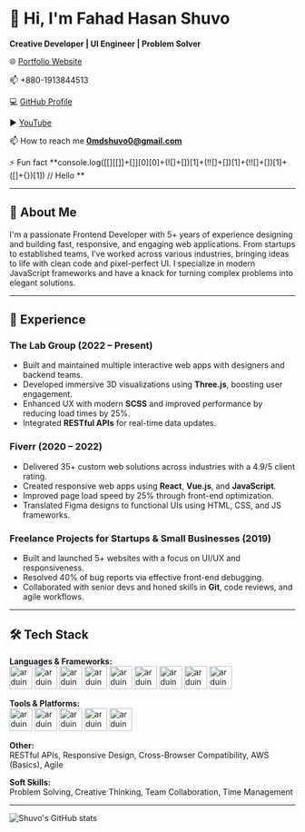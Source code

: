 # 👋 Hi, I'm Fahad Hasan Shuvo

**Creative Developer | UI Engineer | Problem Solver**

🌐 [Portfolio Website](https://0shuvo0.pro)  

📫 +880-1913844513  

💻 [GitHub Profile](https://github.com/0shuvo0)

▶️ [YouTube](https://youtube.com/@anglebrace)

📫 How to reach me **0mdshuvo0@gmail.com**

⚡ Fun fact **console.log([[][[]]+[]][0][0]+(![]+[])[1]+(!![]+[])[1]+(!![]+[])[1]+([]+{})[1]) // Hello
**

---

## 🚀 About Me

I'm a passionate Frontend Developer with 5+ years of experience designing and building fast, responsive, and engaging web applications. From startups to established teams, I’ve worked across various industries, bringing ideas to life with clean code and pixel-perfect UI. I specialize in modern JavaScript frameworks and have a knack for turning complex problems into elegant solutions.

---

## 💼 Experience

### **The Lab Group** (2022 – Present)
- Built and maintained multiple interactive web apps with designers and backend teams.
- Developed immersive 3D visualizations using **Three.js**, boosting user engagement.
- Enhanced UX with modern **SCSS** and improved performance by reducing load times by 25%.
- Integrated **RESTful APIs** for real-time data updates.

### **Fiverr** (2020 – 2022)
- Delivered 35+ custom web solutions across industries with a 4.9/5 client rating.
- Created responsive web apps using **React**, **Vue.js**, and **JavaScript**.
- Improved page load speed by 25% through front-end optimization.
- Translated Figma designs to functional UIs using HTML, CSS, and JS frameworks.

### **Freelance Projects for Startups & Small Businesses** (2019)
- Built and launched 5+ websites with a focus on UI/UX and responsiveness.
- Resolved 40% of bug reports via effective front-end debugging.
- Collaborated with senior devs and honed skills in **Git**, code reviews, and agile workflows.

---

## 🛠️ Tech Stack

**Languages & Frameworks:**  
<img src="https://cdn.worldvectorlogo.com/logos/react-2.svg" alt="arduino" width="40" height="40"/>
<img src="https://cdn.worldvectorlogo.com/logos/vue-9.svg" alt="arduino" width="40" height="40"/>
<img src="https://cdn.worldvectorlogo.com/logos/typescript.svg" alt="arduino" width="40" height="40"/>
<img src="https://cdn.worldvectorlogo.com/logos/nodejs-icon.svg" alt="arduino" width="40" height="40"/>
<img src="https://cdn.worldvectorlogo.com/logos/next-js.svg" alt="arduino" width="40" height="40"/>
<img src="https://cdn.worldvectorlogo.com/logos/threejs-1.svg" alt="arduino" width="40" height="40"/>
<img src="https://cdn.worldvectorlogo.com/logos/tailwind-css-2.svg" alt="arduino" width="40" height="40"/>
<img src="https://cdn.worldvectorlogo.com/logos/sass-1.svg" alt="arduino" width="40" height="40"/>
<img src="https://cdn.worldvectorlogo.com/logos/gsap-greensock.svg" alt="arduino" width="40" height="40"/>

**Tools & Platforms:**  
<img src="https://cdn.worldvectorlogo.com/logos/github-icon-2.svg" alt="arduino" width="40" height="40"/>
<img src="https://cdn.worldvectorlogo.com/logos/figma-icon.svg" alt="arduino" width="40" height="40"/>
<img src="https://cdn.worldvectorlogo.com/logos/vitejs.svg" alt="arduino" width="40" height="40"/>
<img src="https://cdn.worldvectorlogo.com/logos/firebase-1.svg" alt="arduino" width="40" height="40"/>
<img src="https://cdn.worldvectorlogo.com/logos/webpack-icon.svg" alt="arduino" width="40" height="40"/>

**Other:**  
RESTful APIs, Responsive Design, Cross-Browser Compatibility, AWS (Basics), Agile

**Soft Skills:**  
Problem Solving, Creative Thinking, Team Collaboration, Time Management

---


![Shuvo's GitHub stats](https://github-readme-stats.vercel.app/api?username=0shuvo0&show_icons=true&theme=tokyonight)
